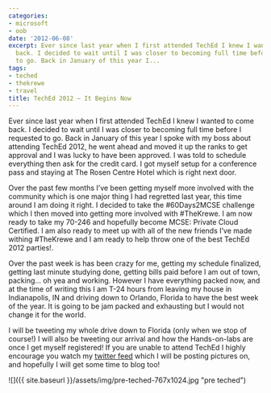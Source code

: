 ```yaml
---
categories:
- microsoft
- oob
date: '2012-06-08'
excerpt: Ever since last year when I first attended TechEd I knew I wanted to come
  back. I decided to wait until I was closer to becoming full time before I requested
  to go. Back in January of this year I...
tags:
- teched
- thekrewe
- travel
title: TechEd 2012 – It Begins Now
---
```


Ever since last year when I first attended TechEd I knew I wanted to come back. I decided to wait until I was closer to becoming full time before I requested to go. Back in January of this year I spoke with my boss about attending TechEd 2012, he went ahead and moved it up the ranks to get approval and I was lucky to have been approved. I was told to schedule everything then ask for the credit card. I got myself setup for a conference pass and staying at The Rosen Centre Hotel which is right next door.

Over the past few months I’ve been getting myself more involved with the community which is one major thing I had regretted last year, this time around I am doing it right. I decided to take the #60Days2MCSE challenge which I then moved into getting more involved with #TheKrewe. I am now ready to take my 70-246 and hopefully become MCSE: Private Cloud Certified. I am also ready to meet up with all of the new friends I’ve made withing #TheKrewe and I am ready to help throw one of the best TechEd 2012 parties!.

Over the past week is has been crazy for me, getting my schedule finalized, getting last minute studying done, getting bills paid before I am out of town, packing… oh yea and working. However I have everything packed now, and at the time of writing this I am T-24 hours from leaving my house in Indianapolis, IN and driving down to Orlando, Florida to have the best week of the year. It is going to be jam packed and exhausting but I would not change it for the world.

I will be tweeting my whole drive down to Florida (only when we stop of course!) I will also be tweeting our arrival and how the Hands-on-labs are once I get myself registered! If you are unable to attend TechEd I highly encourage you watch my [twitter feed](http://twitter.com/mattgrif) which I will be posting pictures on, and hopefully I will get some time to blog too!

![]({{ site.baseurl }}/assets/img/pre-teched-767x1024.jpg "pre teched")
